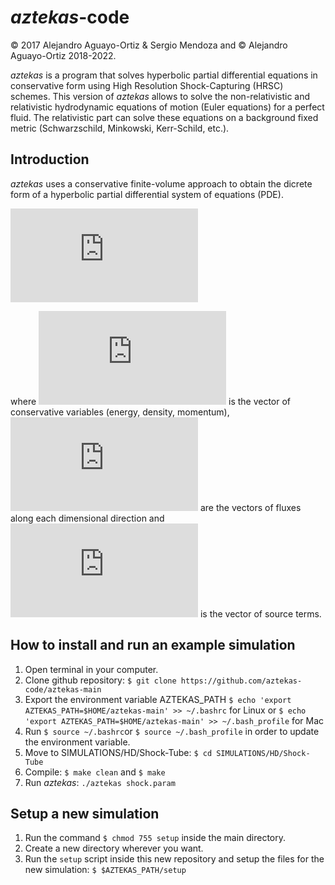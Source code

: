 # *******aztekas*******-code

&copy; 2017 Alejandro Aguayo-Ortiz \& Sergio Mendoza and &copy; Alejandro Aguayo-Ortiz 2018-2022.

_aztekas_ is a program that solves hyperbolic partial differential equations in conservative form using High Resolution Shock-Capturing (HRSC) schemes. This version of _aztekas_ allows to solve the non-relativistic and relativistic hydrodynamic equations of motion (Euler equations) for a perfect fluid. The relativistic part can solve these equations on a background fixed metric (Schwarzschild, Minkowski, Kerr-Schild, etc.).

## Introduction

_aztekas_ uses a conservative finite-volume approach to obtain the dicrete form of a hyperbolic partial differential system of equations (PDE).

![equation](https://latex.codecogs.com/gif.latex?%5Cfrac%7B%5Cpartial%20Q%7D%7B%5Cpartial%20t%7D%20&plus;%20%5Cfrac%7B%5Cpartial%20F%5Ei%7D%7B%5Cpartial%20x%5Ei%7D%20%3D%20S)

where ![equation](https://latex.codecogs.com/gif.latex?Q) is the vector of conservative variables (energy, density, momentum), ![equation](https://latex.codecogs.com/gif.latex?F%5Ei) are the vectors of fluxes along each dimensional direction and ![equation](https://latex.codecogs.com/gif.latex?S) is the vector of source terms.

## How to install and run an example simulation

1. Open terminal in your computer.
2. Clone github repository: `$ git clone https://github.com/aztekas-code/aztekas-main`
3. Export the environment variable AZTEKAS_PATH `$ echo 'export AZTEKAS_PATH=$HOME/aztekas-main' >> ~/.bashrc` for Linux or `$ echo 'export AZTEKAS_PATH=$HOME/aztekas-main' >> ~/.bash_profile` for Mac
4. Run `$ source ~/.bashrc`or `$ source ~/.bash_profile` in order to update the environment variable.
5. Move to SIMULATIONS/HD/Shock-Tube: `$ cd SIMULATIONS/HD/Shock-Tube`
6. Compile: `$ make clean` and `$ make`
7. Run _aztekas_: `./aztekas shock.param`

## Setup a new simulation

1. Run the command `$ chmod 755 setup` inside the main directory.
2. Create a new directory wherever you want.
3. Run the `setup` script inside this new repository and setup the files for the new simulation: `$ $AZTEKAS_PATH/setup`
